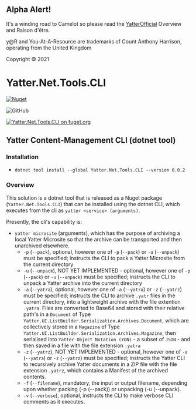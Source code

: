 ## Alpha Alert!

It's a winding road to Camelot so please read the [YatterOfficial](https://github.com/yatterofficial) Overview and Raison d'être.

y@R and You-At-A-Resource are trademarks of Count Anthony Harrison, operating from the United Kingdom

Copyright © 2021

# Yatter.Net.Tools.CLI

<a href="https://www.nuget.org/packages/Yatter.Net.Tools.CLI/" target="_blank" rel="noreferrer noopener"><img alt="Nuget" src="https://img.shields.io/nuget/v/Yatter.Net.Tools.CLI?color=blue&style=for-the-badge"></a>

![GitHub](https://img.shields.io/github/license/yatterofficial/Yatter.Net.Tools.CLI?style=for-the-badge)

[![Yatter.Net.Tools.CLI on fuget.org](https://www.fuget.org/packages/Yatter.Net.Tools.CLI/badge.svg)](https://www.fuget.org/packages/Yatter.Net.Tools.CLI)

## Yatter Content-Management CLI (dotnet tool)

### Installation

- ```dotnet tool install --global Yatter.Net.Tools.CLI --version 0.0.2```

### Overview

This solution is a dotnet tool that is released as a Nuget package (```Yatter.Net.Tools.CLI```) that can be installed using the dotnet CLI, which executes from the cli as ```yatter <service> (arguments)```.

Presently, the cli's capability is:

- ```yatter microsite``` (arguments), which has the purpose of archiving a local Yatter Microsite so that the archive can be transported and then unarchived elsewhere.
  - ```-p``` (```--pack```), optional, however one of ```-p``` (```--pack```) or ```-u``` (```--unpack```) must be specified; instructs the CLI to pack a Yatter Microsite from the current directory
  - ```-u``` (```--unpack```), NOT YET IMPLEMENTED - optional, however one of ```-p``` (```--pack```) or ```-u``` (```--unpack```) must be specified; instructs the CLI to unpack a Yatter archive into the current directory
  - ```-a``` (```--yatra```), optional, however one of ```-a``` (```--yatra```) or ```-z``` (```--yatrz```) must be specified; instructs the CLI to archive ```.yatr``` files in the current directory, into a lightweight archive with the file extention ```.yatra```. Files are converted to Base64 and stored with their relative path's in a ```Document``` of Type ```Yatter.UI.ListBuilder.Serialization.Archives.Document```, which are collectively stored in a ```Magazine``` of Type ```Yatter.UI.ListBuilder.Serialization.Archives.Magazine```, then serialised into ```Yatter Object Notation (YON)``` - a subset of ```JSON``` - and then saved in a file with the file extension ```.yatra```
  - ```-z``` (```--yatrz```), NOT YET IMPLEMENTED - optional, however one of ```-a``` (```--yatra```) or ```-z``` (```--yatrz```) must be specified; instructs the Yatter CLI to recursively archive Yatter documents in a ZIP file with the file extension ```.yatrz```, which contains a Manifest of the archived contents.
  - ```-f``` (```--filename```), mandatory, the input or output filename, depending upon whether packing (-p (--pack)) or unpacking (-u (--unpack).
  - ```-v``` (```--verbose```), optional, instructs the CLI to make verbose CLI comments as it executes.




